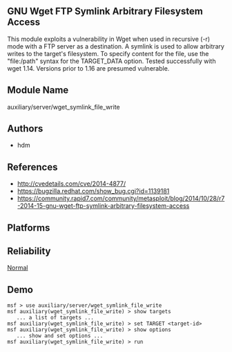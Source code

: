## GNU Wget FTP Symlink Arbitrary Filesystem Access

This module exploits a vulnerability in Wget when used in 
recursive (-r) mode with a FTP server as a destination. A 
symlink is used to allow arbitrary writes to the target's 
filesystem. To specify content for the file, use the 
"file:/path" syntax for the TARGET_DATA option. Tested 
successfully with wget 1.14. Versions prior to 1.16 are 
presumed vulnerable.


## Module Name
auxiliary/server/wget_symlink_file_write

## Authors
* hdm


## References
* http://cvedetails.com/cve/2014-4877/
* https://bugzilla.redhat.com/show_bug.cgi?id=1139181
* https://community.rapid7.com/community/metasploit/blog/2014/10/28/r7-2014-15-gnu-wget-ftp-symlink-arbitrary-filesystem-access




## Platforms


## Reliability
[Normal](https://github.com/rapid7/metasploit-framework/wiki/Exploit-Ranking)

## Demo

```
msf > use auxiliary/server/wget_symlink_file_write
msf auxiliary(wget_symlink_file_write) > show targets
   ... a list of targets ...
msf auxiliary(wget_symlink_file_write) > set TARGET <target-id>
msf auxiliary(wget_symlink_file_write) > show options
   ... show and set options ...
msf auxiliary(wget_symlink_file_write) > run
```
    
    